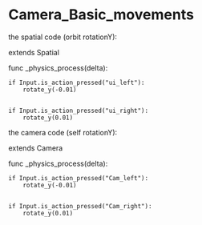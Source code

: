# Camera_Basic_movements
the spatial code
(orbit rotationY): 

extends Spatial


func _physics_process(delta):
	
	if Input.is_action_pressed("ui_left"):
		rotate_y(-0.01)

	
	if Input.is_action_pressed("ui_right"):
		rotate_y(0.01)

the camera code 
(self rotationY):

extends Camera


func _physics_process(delta):
	
	if Input.is_action_pressed("Cam_left"):
		rotate_y(-0.01)

	
	if Input.is_action_pressed("Cam_right"):
		rotate_y(0.01)

 
